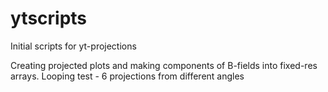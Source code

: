# ytscripts
Initial scripts for yt-projections

Creating projected plots and making components of B-fields into fixed-res arrays. 
Looping test - 6 projections from different angles
